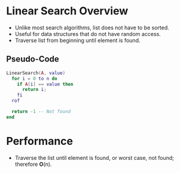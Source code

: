 <!--
  Author:  NE- https://github.com/NE-
  Date:    2022 October 24
  Purpose: Linear Search Notes
-->

# Linear Search Overview
- Unlike most search algorithms, list does not have to be sorted.
- Useful for data structures that do not have random access.
- Traverse list from beginning until element is found.

## Pseudo-Code
```lua
LinearSearch(A, value)
  for i = 0 to n do
    if A[i] == value then
      return i;
    fi
  rof

  return -1 -- Not found
end
```

# Performance
- Traverse the list until element is found, or worst case, not found; therefore **O**(n).
